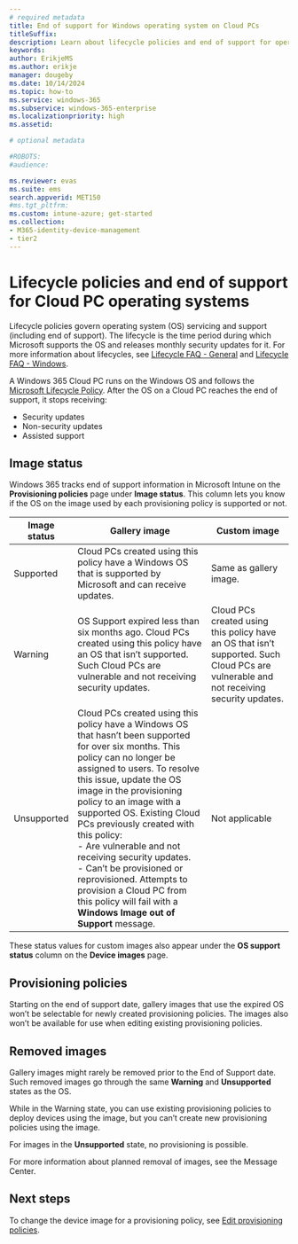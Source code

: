 ```yaml
---
# required metadata
title: End of support for Windows operating system on Cloud PCs
titleSuffix:
description: Learn about lifecycle policies and end of support for operating systems on Cloud PCs and device images.
keywords:
author: ErikjeMS  
ms.author: erikje
manager: dougeby
ms.date: 10/14/2024
ms.topic: how-to
ms.service: windows-365
ms.subservice: windows-365-enterprise
ms.localizationpriority: high
ms.assetid: 

# optional metadata

#ROBOTS:
#audience:

ms.reviewer: evas
ms.suite: ems
search.appverid: MET150
#ms.tgt_pltfrm:
ms.custom: intune-azure; get-started
ms.collection:
- M365-identity-device-management
- tier2
---
```


# Lifecycle policies and end of support for Cloud PC operating systems

Lifecycle policies govern operating system (OS) servicing and support (including end of support). The lifecycle is the time period during which Microsoft supports the OS and releases monthly security updates for it. For more information about lifecycles, see [Lifecycle FAQ - General](/lifecycle/faq/general-lifecycle) and [Lifecycle FAQ - Windows](/lifecycle/faq/windows).

A Windows 365 Cloud PC runs on the Windows OS and follows the [Microsoft Lifecycle Policy](/lifecycle). After the OS on a Cloud PC reaches the end of support, it stops receiving:

- Security updates
- Non-security updates
- Assisted support

## Image status

Windows 365 tracks end of support information in Microsoft Intune on the **Provisioning policies** page under **Image status**. This column lets you know if the OS on the image used by each provisioning policy is supported or not.

| Image status | Gallery image | Custom image |
| --- |--- | --- |
| Supported | Cloud PCs created using this policy have a Windows OS that is supported by Microsoft and can receive updates. | Same as gallery image. |
| Warning | OS Support expired less than six months ago. Cloud PCs created using this policy have an OS that isn’t supported. Such Cloud PCs are vulnerable and not receiving security updates. | Cloud PCs created using this policy have an OS that isn’t supported. Such Cloud PCs are vulnerable and not receiving security updates.  |
| Unsupported | Cloud PCs created using this policy have a Windows OS that hasn’t been supported for over six months. This policy can no longer be assigned to users. To resolve this issue, update the OS image in the provisioning policy to an image with a supported OS. Existing Cloud PCs previously created with this policy:<br>- Are vulnerable and not receiving security updates.<br>- Can’t be provisioned or reprovisioned. Attempts to provision a Cloud PC from this policy will fail with a **Windows Image out of Support** message. | Not applicable |

These status values for custom images also appear under the **OS support status** column on the **Device images** page.

## Provisioning policies

Starting on the end of support date, gallery images that use the expired OS won’t be selectable for newly created provisioning policies. The images also won’t be available for use when editing existing provisioning policies.

## Removed images

Gallery images might rarely be removed prior to the End of Support date. Such removed images go through the same **Warning** and **Unsupported** states as the OS.

While in the Warning state, you can use existing provisioning policies to deploy devices using the image, but you can’t create new provisioning policies using the image.

For images in the  **Unsupported** state, no provisioning is possible.

For more information about planned removal of images, see the Message Center. 

<!-- ########################## -->
## Next steps

To change the device image for a provisioning policy, see [Edit provisioning policies](edit-provisioning-policy.md).
